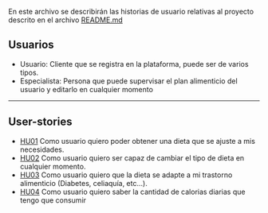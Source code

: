 En este archivo se describirán las historias de usuario relativas al proyecto descrito en el archivo [README.md](https://github.com/Slowmybrosh/PracticaIV/blob/main/README.md)

## Usuarios

- Usuario: Cliente que se registra en la plataforma, puede ser de varios tipos.
- Especialista: Persona que puede supervisar el plan alimenticio del usuario y editarlo en cualquier momento

---

## User-stories

 - [HU01](https://github.com/Slowmybrosh/DietApp/issues/11) Como usuario quiero poder obtener una dieta que se ajuste a mis necesidades.
 - [HU02](https://github.com/Slowmybrosh/DietApp/issues/12) Como usuario quiero ser capaz de cambiar el tipo de dieta en cualquier momento.
 - [HU03](https://github.com/Slowmybrosh/DietApp/issues/15) Como usuario quiero que la dieta se adapte a mi trastorno alimenticio (Diabetes, celiaquía, etc...).
 - [HU04](https://github.com/Slowmybrosh/DietApp/issues/28) Como usuario quiero saber la cantidad de calorias diarias que tengo que consumir
